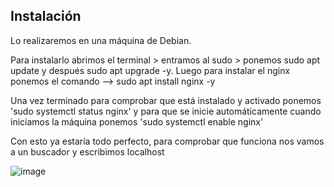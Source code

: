 ## Instalación

Lo realizaremos en una máquina de Debian.

Para instalarlo abrimos el terminal > entramos al sudo > ponemos sudo apt update y después sudo apt upgrade -y.
Luego para instalar el nginx ponemos el comando --> sudo apt install nginx -y

Una vez terminado para comprobar que está instalado y activado ponemos 'sudo systemctl status nginx' y para que se inicie automáticamente cuando iniciamos la máquina ponemos 'sudo systemctl enable nginx'

Con esto ya estaría todo perfecto, para comprobar que funciona nos vamos a un buscador y escribimos localhost

![image](https://github.com/user-attachments/assets/1395af08-643e-4efc-a9cb-2f1acf8be843)

